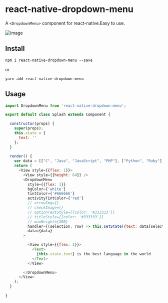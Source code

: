 # react-native-dropdown-menu

A `<DropdownMenu>` component for react-native.Easy to use.

 ![image](https://github.com/WheelerLee/react-native-dropdown-menu/blob/master/screenshot.gif?raw=true)

## Install
```shell
npm i react-native-dropdown-menu --save
```
or
```shell
yarn add react-native-dropdown-menu
```

## Usage
```js
import DropdownMenu from 'react-native-dropdown-menu';

export default class Splash extends Component {

  constructor(props) {
    super(props);
    this.state = {
      text: ''
    };
  }
  
  render() {
    var data = [["C", "Java", "JavaScript", "PHP"], ["Python", "Ruby"], ["Swift", "Objective-C"]];
    return (
      <View style={{flex: 1}}>
        <View style={{height: 64}} />
        <DropdownMenu
          style={{flex: 1}}
          bgColor={'white'}
          tintColor={'#666666'}
          activityTintColor={'red'}
          // arrowImg={}      
          // checkImage={}   
          // optionTextStyle={{color: '#333333'}}
          // titleStyle={{color: '#333333'}} 
          // maxHeight={300} 
          handler={(selection, row) => this.setState({text: data[selection][row]})}
          data={data}
        >

          <View style={{flex: 1}}>
            <Text>
              {this.state.text} is the best language in the world
            </Text>
          </View>

        </DropdownMenu>
      </View>
    );
  }
  
}
```
